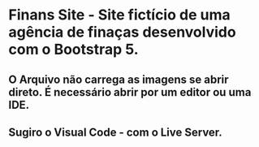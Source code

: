 # Finans Site - Site fictício de uma agência de finaças desenvolvido com o Bootstrap 5.
## O Arquivo não carrega as imagens se abrir direto. É necessário abrir por um editor ou uma IDE.
## Sugiro o Visual Code - com o Live Server.

